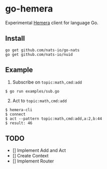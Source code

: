 # go-hemera
Experimental [Hemera](https://github.com/hemerajs/hemera) client for language Go.

## Install

```
go get github.com/nats-io/go-nats
go get github.com/nats-io/nuid
```

## Example

1. Subscribe on `topic:math,cmd:add`
```
$ go run examples/sub.go
```

2. Act to `topic:math,cmd:add`
```
$ hemera-cli
$ connect
$ act --pattern topic:math,cmd:add,a:2,b:44
$ result: 46
```

## TODO

- [] Implement Add and Act
- [] Create Context
- [] Implement Router
